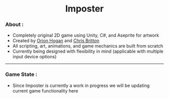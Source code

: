 <h1 align="center">
Imposter
</h1>

<h3>
About : 
</h3>

- Completely original 2D game using Unity, C#, and Aseprite for artwork
- Created by [Orion Hogan](https://www.linkedin.com/in/orion-hogan/) and [Chris Britton](https://www.linkedin.com/in/christopher-britton/)
- All scripting, art, animations, and game mechanics are built from scratch
- Currently being designed with flexibility in mind (applicable with multiple input device options)

---

<h3>
Game State : 
</h3>

- Since Imposter is currently a work in progress we will be updating current game functionality here
